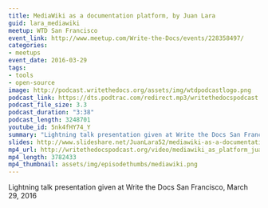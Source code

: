 ```yaml
---
title: MediaWiki as a documentation platform, by Juan Lara
guid: lara_mediawiki
meetup: WTD San Francisco
event_link: http://www.meetup.com/Write-the-Docs/events/228358497/
categories:
- meetups
event_date: 2016-03-29
tags:
- tools
- open-source
image: http://podcast.writethedocs.org/assets/img/wtdpodcastlogo.png
podcast_link: https://dts.podtrac.com/redirect.mp3/writethedocspodcast.org/mediawiki-as-doc-platform-juan-lara.mp3
podcast_file_size: 3.3
podcast_duration: "3:38"
podcast_length: 3248701
youtube_id: 5nk4fHY74_Y
summary: "Lightning talk presentation given at Write the Docs San Francisco, March 29, 2016."
slides: http://www.slideshare.net/JuanLara52/mediawiki-as-a-documentation-platform
mp4_url: http://writethedocspodcast.org/video/mediawiki_as_platform_juan_lara.mp4
mp4_length: 3782433
mp4_thumbnail: assets/img/episodethumbs/mediawiki.png
---
```


Lightning talk presentation given at Write the Docs San Francisco, March 29, 2016

